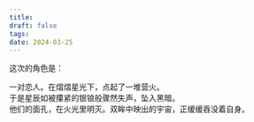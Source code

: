 ```yaml
---
title: 
draft: false
tags: 
date: 2024-03-25
---
```

这次的角色是：  

一对恋人。在熠熠星光下，点起了一堆营火。  
于是星辰如被攥紧的银锒般骤然失声，坠入黑暗。  
他们的面孔，在火光里明灭。双眸中映出的宇宙，正缓缓吞没着自身。